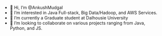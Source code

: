- 👋 Hi, I’m @AnkushMudgal
- 👀 I’m interested in Java Full-stack, Big Data/Hadoop, and AWS Services.
- 🌱 I’m currently a Graduate student at Dalhousie University
- 💞️ I’m looking to collaborate on various projects ranging from Java, Python, and JS.


<!---
AnkushMudgal/AnkushMudgal is a ✨ special ✨ repository because its `README.md` (this file) appears on your GitHub profile.
You can click the Preview link to take a look at your changes.
--->
